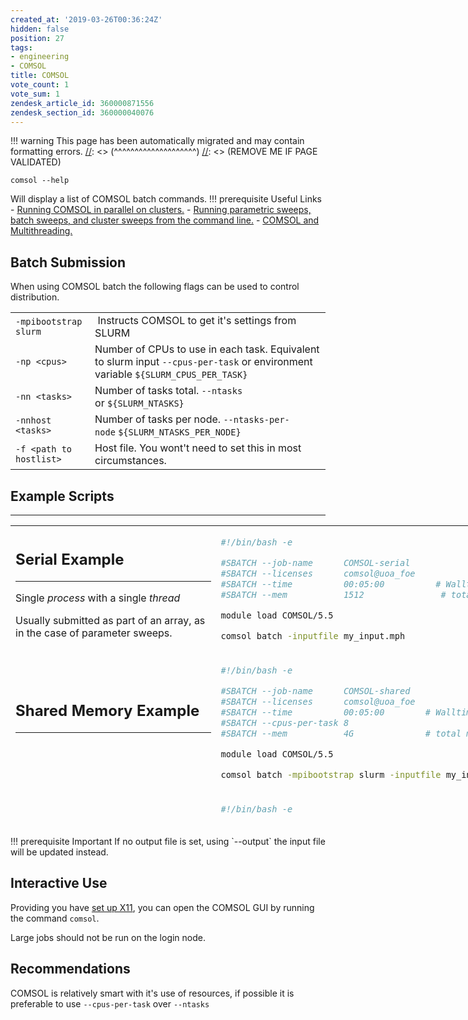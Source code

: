 ```yaml
---
created_at: '2019-03-26T00:36:24Z'
hidden: false
position: 27
tags:
- engineering
- COMSOL
title: COMSOL
vote_count: 1
vote_sum: 1
zendesk_article_id: 360000871556
zendesk_section_id: 360000040076
---
```




[//]: <> (REMOVE ME IF PAGE VALIDATED)
[//]: <> (vvvvvvvvvvvvvvvvvvvv)
!!! warning
    This page has been automatically migrated and may contain formatting errors.
[//]: <> (^^^^^^^^^^^^^^^^^^^^)
[//]: <> (REMOVE ME IF PAGE VALIDATED)

``` sl
comsol --help
```

Will display a list of COMSOL batch commands.
!!! prerequisite Useful Links
     -   [Running COMSOL in parallel on
         clusters.](https://www.comsol.com/support/knowledgebase/1001/)
     -   [Running parametric sweeps, batch sweeps, and cluster sweeps from
         the command
         line.](https://www.comsol.com/support/knowledgebase/1250/)
     -   [COMSOL and
         Multithreading.](https://www.comsol.com/support/knowledgebase/1096/)

## Batch Submission

When using COMSOL batch the following flags can be used to control
distribution. 

|                         |                                                                                                                                  |
|-------------------------|----------------------------------------------------------------------------------------------------------------------------------|
| `-mpibootstrap slurm`   |  Instructs COMSOL to get it's settings from SLURM                                                                                |
| `-np <cpus>`            | Number of CPUs to use in each task. Equivalent to slurm input `--cpus-per-task` or environment variable `${SLURM_CPUS_PER_TASK}` |
| `-nn <tasks>`           | Number of tasks total. `--ntasks` or `${SLURM_NTASKS}`                                                                           |
| `-nnhost <tasks>`       | Number of tasks per node. `--ntasks-per-node` `${SLURM_NTASKS_PER_NODE}`                                                         |
| `-f <path to hostlist>` | Host file. You wont't need to set this in most circumstances.                                                                    |



## Example Scripts

------------------------------------------------------------------------

<table style="height: 481px; width: 811px;">
<colgroup>
<col style="width: 50%" />
<col style="width: 50%" />
</colgroup>
<tbody>
<tr class="odd">
<td style="width: 506px"><h2 id="serial-example">Serial Example</h2>
<hr />
<p>Single <em>process</em> with a single <em>thread</em></p>
<p>Usually submitted as part of an array, as in the case of parameter
sweeps.</p></td>
<td style="width: 163px"><div class="sourceCode" id="cb1"><pre
class="sourceCode bash"><code class="sourceCode bash"><span id="cb1-1"><a href="#cb1-1" aria-hidden="true" tabindex="-1"></a><span class="co">#!/bin/bash -e</span></span>
<span id="cb1-2"><a href="#cb1-2" aria-hidden="true" tabindex="-1"></a></span>
<span id="cb1-3"><a href="#cb1-3" aria-hidden="true" tabindex="-1"></a><span class="co">#SBATCH --job-name      COMSOL-serial</span></span>
<span id="cb1-4"><a href="#cb1-4" aria-hidden="true" tabindex="-1"></a><span class="co">#SBATCH --licenses      comsol@uoa_foe </span></span>
<span id="cb1-5"><a href="#cb1-5" aria-hidden="true" tabindex="-1"></a><span class="co">#SBATCH --time          00:05:00          # Walltime</span></span>
<span id="cb1-6"><a href="#cb1-6" aria-hidden="true" tabindex="-1"></a><span class="co">#SBATCH --mem           1512               # total mem</span></span>
<span id="cb1-7"><a href="#cb1-7" aria-hidden="true" tabindex="-1"></a></span>
<span id="cb1-8"><a href="#cb1-8" aria-hidden="true" tabindex="-1"></a><span class="ex">module</span> load COMSOL/5.5</span>
<span id="cb1-9"><a href="#cb1-9" aria-hidden="true" tabindex="-1"></a></span>
<span id="cb1-10"><a href="#cb1-10" aria-hidden="true" tabindex="-1"></a><span class="ex">comsol</span> batch <span class="at">-inputfile</span> my_input.mph</span></code></pre></div></td>
</tr>
<tr class="even">
<td style="width: 506px"><h2 id="shared-memory-example">Shared Memory
Example</h2>
<hr />
<p> </p></td>
<td style="width: 163px"><div class="sourceCode" id="cb2"><pre
class="sourceCode bash"><code class="sourceCode bash"><span id="cb2-1"><a href="#cb2-1" aria-hidden="true" tabindex="-1"></a><span class="co">#!/bin/bash -e</span></span>
<span id="cb2-2"><a href="#cb2-2" aria-hidden="true" tabindex="-1"></a></span>
<span id="cb2-3"><a href="#cb2-3" aria-hidden="true" tabindex="-1"></a><span class="co">#SBATCH --job-name      COMSOL-shared</span></span>
<span id="cb2-4"><a href="#cb2-4" aria-hidden="true" tabindex="-1"></a><span class="co">#SBATCH --licenses      comsol@uoa_foe </span></span>
<span id="cb2-5"><a href="#cb2-5" aria-hidden="true" tabindex="-1"></a><span class="co">#SBATCH --time          00:05:00        # Walltime</span></span>
<span id="cb2-6"><a href="#cb2-6" aria-hidden="true" tabindex="-1"></a><span class="co">#SBATCH --cpus-per-task 8</span></span>
<span id="cb2-7"><a href="#cb2-7" aria-hidden="true" tabindex="-1"></a><span class="co">#SBATCH --mem           4G              # total mem</span></span>
<span id="cb2-8"><a href="#cb2-8" aria-hidden="true" tabindex="-1"></a></span>
<span id="cb2-9"><a href="#cb2-9" aria-hidden="true" tabindex="-1"></a><span class="ex">module</span> load COMSOL/5.5</span>
<span id="cb2-10"><a href="#cb2-10" aria-hidden="true" tabindex="-1"></a></span>
<span id="cb2-11"><a href="#cb2-11" aria-hidden="true" tabindex="-1"></a><span class="ex">comsol</span> batch <span class="at">-mpibootstrap</span> slurm <span class="at">-inputfile</span> my_input.mph</span></code></pre></div></td>
</tr>
<tr class="odd">
<td style="width: 506px"><h2 id="distributed-memory-example">Distributed
Memory Example</h2>
<hr />
<p> </p></td>
<td style="width: 163px"><div class="sourceCode" id="cb3"><pre
class="sourceCode bash"><code class="sourceCode bash"><span id="cb3-1"><a href="#cb3-1" aria-hidden="true" tabindex="-1"></a><span class="co">#!/bin/bash -e</span></span>
<span id="cb3-2"><a href="#cb3-2" aria-hidden="true" tabindex="-1"></a></span>
<span id="cb3-3"><a href="#cb3-3" aria-hidden="true" tabindex="-1"></a><span class="co">#SBATCH --job-name      COMSOL-distributed </span></span>
<span id="cb3-4"><a href="#cb3-4" aria-hidden="true" tabindex="-1"></a><span class="co">#SBATCH --licenses      comsol@uoa_foe </span></span>
<span id="cb3-5"><a href="#cb3-5" aria-hidden="true" tabindex="-1"></a><span class="co">#SBATCH --time          00:05:00            # Walltime</span></span>
<span id="cb3-6"><a href="#cb3-6" aria-hidden="true" tabindex="-1"></a><span class="co">#SBATCH --ntasks        8           </span></span>
<span id="cb3-7"><a href="#cb3-7" aria-hidden="true" tabindex="-1"></a><span class="co">#SBATCH --mem-per-cpu   1500                # mem per cpu</span></span>
<span id="cb3-8"><a href="#cb3-8" aria-hidden="true" tabindex="-1"></a></span>
<span id="cb3-9"><a href="#cb3-9" aria-hidden="true" tabindex="-1"></a><span class="ex">module</span> load COMSOL/5.5</span>
<span id="cb3-10"><a href="#cb3-10" aria-hidden="true" tabindex="-1"></a></span>
<span id="cb3-11"><a href="#cb3-11" aria-hidden="true" tabindex="-1"></a><span class="ex">comsolbatch</span> <span class="at">-mpibootstrap</span> slurm <span class="at">-inputfile</span> my_input.mph</span></code></pre></div></td>
</tr>
<tr class="even">
<td class="wysiwyg-text-align-left" style="width: 506px"><h2
id="hybrid-example">Hybrid Example</h2>
<hr />
<p> </p></td>
<td style="width: 163px"><div class="sourceCode" id="cb4"><pre
class="sourceCode bash"><code class="sourceCode bash"><span id="cb4-1"><a href="#cb4-1" aria-hidden="true" tabindex="-1"></a><span class="co">#!/bin/bash -e</span></span>
<span id="cb4-2"><a href="#cb4-2" aria-hidden="true" tabindex="-1"></a></span>
<span id="cb4-3"><a href="#cb4-3" aria-hidden="true" tabindex="-1"></a><span class="co">#SBATCH --job-name         COMSOL-hybrid </span></span>
<span id="cb4-4"><a href="#cb4-4" aria-hidden="true" tabindex="-1"></a><span class="co">#SBATCH --licenses         comsol@uoa_foe</span></span>
<span id="cb4-5"><a href="#cb4-5" aria-hidden="true" tabindex="-1"></a><span class="co">#SBATCH --time             00:05:00          # Walltime</span></span>
<span id="cb4-6"><a href="#cb4-6" aria-hidden="true" tabindex="-1"></a><span class="co">#SBATCH --ntasks           4                 # total mem</span></span>
<span id="cb4-7"><a href="#cb4-7" aria-hidden="true" tabindex="-1"></a><span class="co">#SBATCH --cpus-per-task    16</span></span>
<span id="cb4-8"><a href="#cb4-8" aria-hidden="true" tabindex="-1"></a><span class="co">#SBATCH --mem-per-cpu      1500B             # total mem</span></span>
<span id="cb4-9"><a href="#cb4-9" aria-hidden="true" tabindex="-1"></a></span>
<span id="cb4-10"><a href="#cb4-10" aria-hidden="true" tabindex="-1"></a><span class="ex">module</span> load COMSOL/5.5</span>
<span id="cb4-11"><a href="#cb4-11" aria-hidden="true" tabindex="-1"></a></span>
<span id="cb4-12"><a href="#cb4-12" aria-hidden="true" tabindex="-1"></a><span class="ex">comsol</span> batch <span class="at">-mpibootstrap</span> slurm <span class="at">-inputfile</span> my_input.mph</span></code></pre></div></td>
</tr>
</tbody>
</table>
!!! prerequisite Important
     If no output file is set, using `--output` the input file will be
     updated instead.

## Interactive Use

Providing you have [set up
X11](../../Scientific_Computing/Terminal_Setup/X11_on_NeSI), you can
open the COMSOL GUI by running the command `comsol`.

Large jobs should not be run on the login node.

## Recommendations

COMSOL is relatively smart with it's use of resources, if possible it is
preferable to use `--cpus-per-task` over `--ntasks`

<!--
<h1 id="best-practices">Resource requirements</h1>
<hr>
<p>
  COMSOL does not support MPI therefore <code>#SBATCH --ntasks</code> should never
  be greater than 1.
</p>
<p>
  Memory requirements depend on job type, but will scale up with number of CPUs
  ≈ linearly.
</p>
<p>
  Hyper-threading can benefit jobs using less than
  <dfn class="dictionary-of-numbers">8 CPUs</dfn>, but is not recommended on larger
  jobs.
</p>
<p>
  <em>Performance is highly depended on the model used. The above should only be used as a very rough guide.</em>
</p>
<p>
  <img src="https://support.nesi.org.nz/hc/article_attachments/360002021216/speedup_smoothed.png" alt="speedup_smoothed.png" width="1001" height="576">
</p>
-->